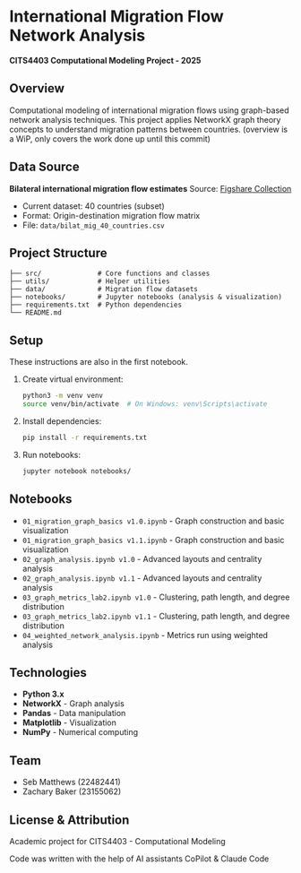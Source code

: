 # International Migration Flow Network Analysis

**CITS4403 Computational Modeling Project - 2025**

## Overview

Computational modeling of international migration flows using graph-based network analysis techniques. This project applies NetworkX graph theory concepts to understand migration patterns between countries. (overview is a WiP, only covers the work done up until this commit)

## Data Source

**Bilateral international migration flow estimates**
Source: [Figshare Collection](https://figshare.com/collections/Bilateral_international_migration_flow_estimates_for_200_countries/4470464/10)

- Current dataset: 40 countries (subset)
- Format: Origin-destination migration flow matrix
- File: `data/bilat_mig_40_countries.csv`

## Project Structure

```
├── src/              # Core functions and classes
├── utils/            # Helper utilities
├── data/             # Migration flow datasets
├── notebooks/        # Jupyter notebooks (analysis & visualization)
├── requirements.txt  # Python dependencies
└── README.md
```

## Setup

These instructions are also in the first notebook.

1. Create virtual environment:
   ```bash
   python3 -m venv venv
   source venv/bin/activate  # On Windows: venv\Scripts\activate
   ```

2. Install dependencies:
   ```bash
   pip install -r requirements.txt
   ```

3. Run notebooks:
   ```bash
   jupyter notebook notebooks/
   ```

## Notebooks

- `01_migration_graph_basics v1.0.ipynb` - Graph construction and basic visualization
- `01_migration_graph_basics v1.1.ipynb` - Graph construction and basic visualization
- `02_graph_analysis.ipynb v1.0` - Advanced layouts and centrality analysis
- `02_graph_analysis.ipynb v1.1` - Advanced layouts and centrality analysis
- `03_graph_metrics_lab2.ipynb v1.0` - Clustering, path length, and degree distribution
- `03_graph_metrics_lab2.ipynb v1.1` - Clustering, path length, and degree distribution
- `04_weighted_network_analysis.ipynb` - Metrics run using weighted analysis


## Technologies

- **Python 3.x**
- **NetworkX** - Graph analysis
- **Pandas** - Data manipulation
- **Matplotlib** - Visualization
- **NumPy** - Numerical computing

## Team

- Seb Matthews (22482441)
- Zachary Baker (23155062)

## License & Attribution

Academic project for CITS4403 - Computational Modeling

Code was written with the help of AI assistants CoPilot & Claude Code